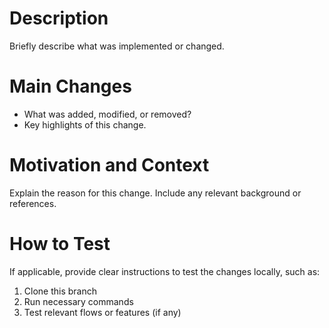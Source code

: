 # Description
Briefly describe what was implemented or changed.

# Main Changes
- What was added, modified, or removed?
- Key highlights of this change.

# Motivation and Context
Explain the reason for this change. Include any relevant background or references.

# How to Test
If applicable, provide clear instructions to test the changes locally, such as:
1. Clone this branch
2. Run necessary commands
3. Test relevant flows or features (if any)